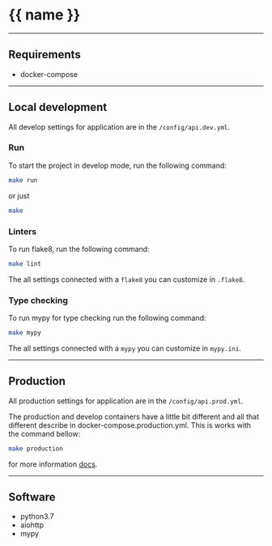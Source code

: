 # {{ name }}

___

## Requirements
- docker-compose

___

## Local development
All develop settings for application are in the `/config/api.dev.yml`.

### Run
To start the project in develop mode, run the following command:

```bash
make run
```

or just

```bash
make
```

### Linters
To run flake8, run the following command:

```bash
make lint
```

The all settings connected with a `flake8` you can customize in `.flake8`.

### Type checking
To run mypy for type checking run the following command:

```bash
make mypy
```

The all settings connected with a `mypy` you can customize in `mypy.ini`.
___

## Production
All production settings for application are in the `/config/api.prod.yml`.

The production and develop containers have a little bit different and all that different describe in docker-compose.production.yml. This  is works with the command bellow:

```bash
make production
```

for more information [docs](https://docs.docker.com/compose/reference/overview/).
___

## Software

- python3.7
- aiohttp
- mypy
